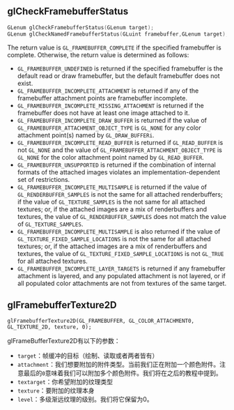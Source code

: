 ## glCheckFramebufferStatus

```c
GLenum glCheckFramebufferStatus(GLenum target);
GLenum glCheckNamedFramebufferStatus(GLuint framebuffer,GLenum target);
```

The return value is `GL_FRAMEBUFFER_COMPLETE` if the specified framebuffer is complete. Otherwise, the return value is determined as follows:

- `GL_FRAMEBUFFER_UNDEFINED` is returned if the specified framebuffer is the default read or draw framebuffer, but the default framebuffer does not exist.
- `GL_FRAMEBUFFER_INCOMPLETE_ATTACHMENT` is returned if any of the framebuffer attachment points are framebuffer incomplete.
- `GL_FRAMEBUFFER_INCOMPLETE_MISSING_ATTACHMENT` is returned if the framebuffer does not have at least one image attached to it.
- `GL_FRAMEBUFFER_INCOMPLETE_DRAW_BUFFER` is returned if the value of `GL_FRAMEBUFFER_ATTACHMENT_OBJECT_TYPE` is `GL_NONE` for any color attachment point(s) named by `GL_DRAW_BUFFERi`.
- `GL_FRAMEBUFFER_INCOMPLETE_READ_BUFFER` is returned if `GL_READ_BUFFER` is not `GL_NONE` and the value of `GL_FRAMEBUFFER_ATTACHMENT_OBJECT_TYPE` is `GL_NONE` for the color attachment point named by `GL_READ_BUFFER`.
- `GL_FRAMEBUFFER_UNSUPPORTED` is returned if the combination of internal formats of the attached images violates an implementation-dependent set of restrictions.
- `GL_FRAMEBUFFER_INCOMPLETE_MULTISAMPLE` is returned if the value of `GL_RENDERBUFFER_SAMPLES` is not the same for all attached renderbuffers; if the value of `GL_TEXTURE_SAMPLES` is the not same for all attached textures; or, if the attached images are a mix of renderbuffers and textures, the value of `GL_RENDERBUFFER_SAMPLES` does not match the value of `GL_TEXTURE_SAMPLES`.
- `GL_FRAMEBUFFER_INCOMPLETE_MULTISAMPLE` is also returned if the value of `GL_TEXTURE_FIXED_SAMPLE_LOCATIONS` is not the same for all attached textures; or, if the attached images are a mix of renderbuffers and textures, the value of `GL_TEXTURE_FIXED_SAMPLE_LOCATIONS` is not `GL_TRUE` for all attached textures.
- `GL_FRAMEBUFFER_INCOMPLETE_LAYER_TARGETS` is returned if any framebuffer attachment is layered, and any populated attachment is not layered, or if all populated color attachments are not from textures of the same target.

## glFramebufferTexture2D

```
glFramebufferTexture2D(GL_FRAMEBUFFER, GL_COLOR_ATTACHMENT0, GL_TEXTURE_2D, texture, 0);
```

glFrameBufferTexture2D有以下的参数：

- `target`：帧缓冲的目标（绘制、读取或者两者皆有）
- `attachment`：我们想要附加的附件类型。当前我们正在附加一个颜色附件。注意最后的`0`意味着我们可以附加多个颜色附件。我们将在之后的教程中提到。
- `textarget`：你希望附加的纹理类型
- `texture`：要附加的纹理本身
- `level`：多级渐远纹理的级别。我们将它保留为0。